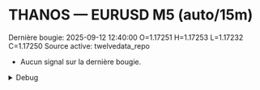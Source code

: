 # THANOS — EURUSD M5 (auto/15m)
Dernière bougie: 2025-09-12 12:40:00  O=1.17251  H=1.17253  L=1.17232  C=1.17250
Source active: twelvedata_repo

- Aucun signal sur la dernière bougie.

<details><summary>Debug</summary>

- TD_API_KEY manquant.

</details>